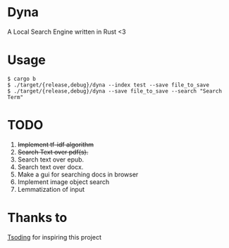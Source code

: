 # Dyna
A Local Search Engine written in Rust <3

# Usage

```console
$ cargo b
$ ./target/{release,debug}/dyna --index test --save file_to_save
$ ./target/{release,debug}/dyna --save file_to_save --search "Search Term"
```

# TODO

1. ~~Implement tf-idf algorithm~~
2. ~~Search Text over pdf(s).~~
3. Search text over epub.
4. Search text over docx.
5. Make a gui for searching docs in browser
6. Implement image object search
7. Lemmatization of input

# Thanks to

[Tsoding](https://github.com/tsoding/seroost) for inspiring this project

